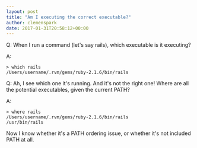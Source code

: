 ```yaml
---
layout: post
title: "Am I executing the correct executable?"
author: clemenspark
date: 2017-01-31T20:58:12+00:00
---
```


Q: When I run a command (let's say rails), which executable is it executing?

A:

    > which rails
    /Users/username/.rvm/gems/ruby-2.1.6/bin/rails
    
Q: Ah, I see which one it's running. And it's not the right one! Where are all the potential executables, given the current PATH?

A:

    > where rails
    /Users/username/.rvm/gems/ruby-2.1.6/bin/rails
    /usr/bin/rails

Now I know whether it's a PATH ordering issue, or whether it's not included PATH at all.
